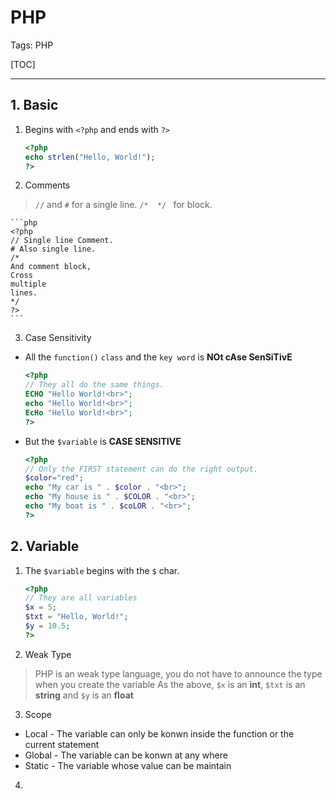 # PHP

Tags: PHP

[TOC]

---

## 1. Basic

1. Begins with `<?php` and ends with `?>` 
    ```php
    <?php
    echo strlen("Hello, World!");
    ?>
    ```
    
2. Comments
> `//` and `#` for a single line.
`/*  */ ` for block.

    ```php
    <?php
    // Single line Comment.
    # Also single line.
    /*
    And comment block,
    Cross 
    multiple 
    lines.
    */
    ?>
    ```
    
3. Case Sensitivity
- All the `function()` `class` and the `key word` is **NOt cAse SenSiTivE**
    ```php
    <?php
    // They all do the same things.
    ECHO "Hello World!<br>";
    echo "Hello World!<br>";
    EcHo "Hello World!<br>";
    ?>
    ```

- But the `$variable` is **CASE SENSITIVE**
    ```php
    <?php
    // Only the FIRST statement can do the right output.
    $color="red";
    echo "My car is " . $color . "<br>";
    echo "My house is " . $COLOR . "<br>";
    echo "My boat is " . $coLOR . "<br>";
    ?>
    ```

## 2. Variable

1. The `$variable` begins with the `$` char.

    ```php
    <?php
    // They are all variables
    $x = 5;
    $txt = "Hello, World!";
    $y = 10.5;
    ?>
    ```
2. Weak Type
> PHP is an weak type language, you do not have to announce the type when you create the variable
As the above, `$x` is an **int**, `$txt` is an **string** and `$y` is an **float**

3. Scope
- Local
        - The variable can only be konwn inside the function or the current statement 
- Global
        - The variable can be konwn at any where 
- Static
        - The variable whose value can be maintain
        
4. 